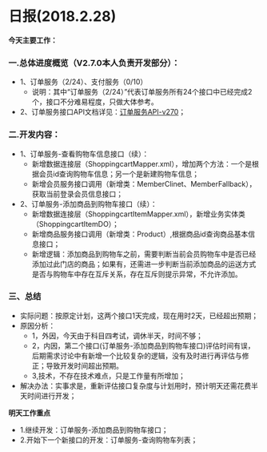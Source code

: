 # 日报(2018.2.28)

**今天主要工作：**

### 一.总体进度概览（V2.7.0本人负责开发部分）：

* 1、订单服务（2/24）、支付服务（0/10）
	* 说明：其中“订单服务（2/24）”代表订单服务所有24个接口中已经完成2个，接口不分难易程度，只做大体参考。
* 2、订单服务接口API文档详见：[订单服务API-v270](https://project.91topbaby.com/projects/topbaby/wiki/%E8%AE%A2%E5%8D%95%E6%9C%8D%E5%8A%A1API-v270)；

### 二.开发内容：

* 1、订单服务-查看购物车信息接口（续）：
	* 新增数据连接层（ShoppingcartMapper.xml），增加两个方法：一个是根据会员id查询购物车信息；另一个是新建购物车信息；
	* 新增会员服务接口调用（新增类：MemberClinet、MemberFallback），获取当前登录会员信息接口；
* 2、订单服务-添加商品到购物车接口（续）：
	* 新增数据连接层（ShoppingcartItemMapper.xml），新增业务实体类（ShoppingcartItemDO）；
	* 新增商品服务接口调用（新增类：Product）,根据商品id查询商品基本信息接口；
	* 新增逻辑：添加商品到购物车之前，需要判断当前会员购物车中是否已经添加过此门店的商品；如果有，还需进一步判断当前添加商品的运送方式是否与购物车中存在互斥关系，存在互斥则提示异常，不允许添加。

### 三、总结

* 实际问题：按原定计划，这两个接口1天完成，现在用时2天，已经超出预期；
* 原因分析：
	* 1，外因，今天由于科目四考试，调休半天，时间不够；
	* 2，内因，第二个接口(订单服务-添加商品到购物车接口)评估时间有误，后期需求讨论中有新增一个比较复杂的逻辑，没有及时进行再评估与修正；导致开发时间超出预期。
	* 3,技术，不存在技术难点，只是工作量有所增加；
* 解决办法：实事求是，重新评估接口复杂度与计划用时，预计明天还需花费半天时间进行开发；

**明天工作重点**

* 1.继续开发：订单服务-添加商品到购物车接口；
* 2.开始下一个新接口的开发：订单服务-查询购物车列表；